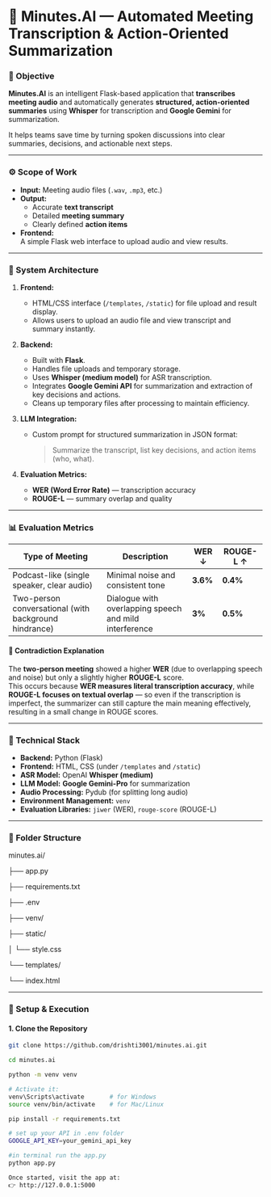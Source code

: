 # 🧠 Minutes.AI — Automated Meeting Transcription & Action-Oriented Summarization

### 📌 Objective
**Minutes.AI** is an intelligent Flask-based application that **transcribes meeting audio** and automatically generates **structured, action-oriented summaries** using **Whisper** for transcription and **Google Gemini** for summarization.  

It helps teams save time by turning spoken discussions into clear summaries, decisions, and actionable next steps.

---

### ⚙️ Scope of Work
- **Input:** Meeting audio files (`.wav`, `.mp3`, etc.)
- **Output:**  
  - Accurate **text transcript**  
  - Detailed **meeting summary**  
  - Clearly defined **action items**
- **Frontend:**  
  A simple Flask web interface to upload audio and view results.

---

### 🧩 System Architecture
1. **Frontend:**  
   - HTML/CSS interface (`/templates`, `/static`) for file upload and result display.  
   - Allows users to upload an audio file and view transcript and summary instantly.

2. **Backend:**  
   - Built with **Flask**.  
   - Handles file uploads and temporary storage.  
   - Uses **Whisper (medium model)** for ASR transcription.  
   - Integrates **Google Gemini API** for summarization and extraction of key decisions and actions.  
   - Cleans up temporary files after processing to maintain efficiency.

3. **LLM Integration:**  
   - Custom prompt for structured summarization in JSON format:
     > Summarize the transcript, list key decisions, and action items (who, what).

4. **Evaluation Metrics:**  
   - **WER (Word Error Rate)** — transcription accuracy  
   - **ROUGE-L** — summary overlap and quality  

---

### 📊 Evaluation Metrics
| Type of Meeting | Description | WER ↓ | ROUGE-L ↑ |
|------------------|--------------|-------|------------|
| Podcast-like (single speaker, clear audio) | Minimal noise and consistent tone | **3.6%** | **0.4%** |
| Two-person conversational (with background hindrance) | Dialogue with overlapping speech and mild interference | **3%** | **0.5%** |

#### 🧭 Contradiction Explanation
The **two-person meeting** showed a higher **WER** (due to overlapping speech and noise) but only a slightly higher **ROUGE-L** score.  
This occurs because **WER measures literal transcription accuracy**, while **ROUGE-L focuses on textual overlap** — so even if the transcription is imperfect, the summarizer can still capture the main meaning effectively, resulting in a small change in ROUGE scores.

---

### 🧪 Technical Stack
- **Backend:** Python (Flask)  
- **Frontend:** HTML, CSS (under `/templates` and `/static`)  
- **ASR Model:** OpenAI **Whisper (medium)**  
- **LLM Model:** **Google Gemini-Pro** for summarization  
- **Audio Processing:** Pydub (for splitting long audio)  
- **Environment Management:** `venv`  
- **Evaluation Libraries:** `jiwer` (WER), `rouge-score` (ROUGE-L)

---

### 📁 Folder Structure

minutes.ai/

├── app.py

├── requirements.txt

├── .env

├── venv/

├── static/

│ └── style.css

└── templates/

└── index.html

---

### 🚀 Setup & Execution

#### **1. Clone the Repository**
```bash
git clone https://github.com/drishti3001/minutes.ai.git

cd minutes.ai

python -m venv venv

# Activate it:
venv\Scripts\activate       # for Windows
source venv/bin/activate    # for Mac/Linux

pip install -r requirements.txt

# set up your API in .env folder
GOOGLE_API_KEY=your_gemini_api_key

#in terminal run the app.py
python app.py

Once started, visit the app at:
👉 http://127.0.0.1:5000
